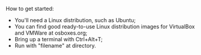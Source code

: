 <p>How to get started:</p>
<ul>
  <li>You'll need a Linux distribution, such as Ubuntu;</li>
  <li>You can find good ready-to-use Linux distribution images for VirtualBox and VMWare at osboxes.org;</li>
  <li>Bring up a terminal with Ctrl+Alt+T;</li>
  <li>Run with "filename" at directory.</li>
</ul>

